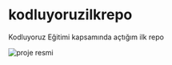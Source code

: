# kodluyoruzilkrepo
Kodluyoruz Eğitimi kapsamında açtığım ilk repo

![proje resmi](https://encrypted-tbn0.gstatic.com/images?q=tbn:ANd9GcQDggsabT6qLRzgRxEmXDpDMeKmFRzPZriPRQ&s)

